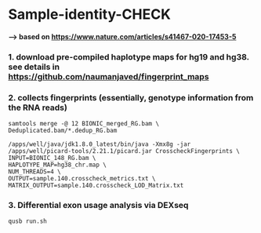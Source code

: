 # Sample-identity-CHECK
#### --> based on https://www.nature.com/articles/s41467-020-17453-5

### 1. download pre-compiled haplotype maps for hg19 and hg38. see details in https://github.com/naumanjaved/fingerprint_maps

### 2. collects fingerprints (essentially, genotype information from the RNA reads)
```
samtools merge -@ 12 BIONIC_merged_RG.bam \
Deduplicated.bam/*.dedup_RG.bam 

/apps/well/java/jdk1.8.0_latest/bin/java -Xmx8g -jar /apps/well/picard-tools/2.21.1/picard.jar CrosscheckFingerprints \
INPUT=BIONIC_148_RG.bam \
HAPLOTYPE_MAP=hg38_chr.map \
NUM_THREADS=4 \
OUTPUT=sample.140.crosscheck_metrics.txt \
MATRIX_OUTPUT=sample.140.crosscheck_LOD_Matrix.txt
```

### 3. Differential exon usage analysis via DEXseq
```
qusb run.sh
```



